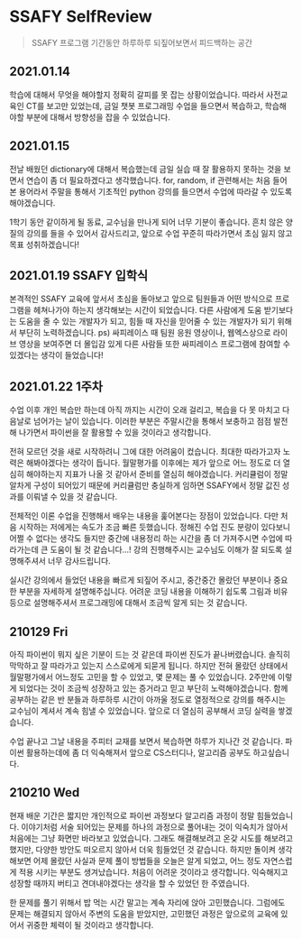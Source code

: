 # SSAFY SelfReview

> SSAFY 프로그램 기간동안 하루하루 되짚어보면서 피드백하는 공간

## 2021.01.14

학습에 대해서 무엇을 해야할지 정확히 갈피를 못 잡는 상황이었습니다. 따라서 사전교육인 CT를 보고만 있었는데, 금일 챗봇 프로그래밍 수업을 들으면서 복습하고, 학습해야할 부분에 대해서 방향성을 잡을 수 있었습니다.

## 2021.01.15

전날 배웠던 dictionary에 대해서 복습했는데 금일 실습 때 잘 활용하지 못하는 것을 보면서 연습이 좀 더 필요하겠다고 생각했습니다. for, random, if 관련해서는 처음 들어본 용어라서 주말을 통해서 기초적인 python 강의를 들으면서 수업에 따라갈 수 있도록 해야겠습니다.

1학기 동안 같이하게 될 동료, 교수님을 만나게 되어 너무 기분이 좋습니다. 흔치 않은 양질의 강의를 들을 수 있어서 감사드리고, 앞으로 수업 꾸준히 따라가면서 초심 잃지 않고 목표 성취하겠습니다!

## 2021.01.19 SSAFY 입학식

본격적인 SSAFY 교육에 앞서서 초심을 돌아보고 앞으로 팀원들과 어떤 방식으로 프로그램을 헤쳐나가야 하는지 생각해보는 시간이 되었습니다. 다른 사람에게 도움 받기보다는 도움을 줄 수 있는 개발자가 되고, 힘들 때 자신을 믿어줄 수 있는 개발자가 되기 위해서 부단히 노력하겠습니다.
ps) 싸피레이스 때 팀원 응원 영상이나, 웹엑스상으로 라이브 영상을 보여주면 더 몰입감 있게 다른 사람들 또한 싸피레이스 프로그램에 참여할 수 있겠다는 생각이 들었습니다!

## 2021.01.22 1주차

수업 이후 개인 복습만 하는데 아직 까지는 시간이 오래 걸리고, 복습을 다 못 마치고 다음날로 넘어가는 날이 있습니다. 이러한 부분은 주말시간을 통해서 보충하고 점점 발전해 나가면서 파이썬을 잘 활용할 수 있을 것이라고 생각합니다.

전혀 모르던 것을 새로 시작하려니 그에 대한 어려움이 컸습니다. 최대한 따라가고자 노력은 해봐야겠다는 생각이 듭니다. 월말평가를 이후에는 제가 앞으로 어느 정도로 더 열심히 해야하는지 지표가 나올 것 같아서 준비를 열심히 해야겠습니다. 커리큘럼이 정말 알차게 구성이 되어있기 때문에 커리큘럼만 충실하게 임하면 SSAFY에서 정말 값진 성과를 이뤄낼 수 있을 것 같습니다.

 전체적인 이론 수업을 진행해서 배우는 내용을 훑어본다는 장점이 있었습니다. 다만 처음 시작하는 저에게는 속도가 조금 빠른 듯했습니다. 정해진 수업 진도 분량이 있다보니 어쩔 수 없다는 생각도 들지만 중간에 내용정리 하는 시간을 좀 더 가져주시면 수업에 따라가는데 큰 도움이 될 것 같습니다...!
 강의 진행해주시는 교수님도 이해가 잘 되도록 설명해주셔서 너무 감사드립니다.

실시간 강의에서 들었던 내용을 빠르게 되짚어 주시고, 중간중간 몰랐던 부분이나 중요한 부분을 자세하게 설명해주십니다.
어려운 코딩 내용을 이해하기 쉽도록 그림과 비유등으로 설명해주셔서 프로그래밍에 대해서 조금씩 알게 되는 것 같습니다.

## 210129 Fri

아직 파이썬이 뭐지 싶은 기분이 드는 것 같은데 파이썬 진도가 끝나버렸습니다. 솔직히 막막하고 잘 따라가고 있는지 스스로에게 되묻게 됩니다. 하지만 전혀 몰랐던 상태에서 월말평가에서 어느정도 고민을 할 수 있었고, 몇 문제는 풀 수 있었습니다. 2주만에 이렇게 되었다는 것이 조금씩 성장하고 있는 증거라고 믿고 부단히 노력해야겠습니다. 함께 공부하는 같은 반 분들과 하루하루 시간이 아까울 정도로 열정적으로 강의를 해주시는 교수님이 계셔서 계속 힘낼 수 있었습니다. 앞으로 더 열심히 공부해서 코딩 실력을 쌓겠습니다. 



수업 끝나고 그날 내용을 주피터 교재를 보면서 복습하면 하루가 지나간 것 같습니다. 파이썬 활용하는데에 좀 더 익숙해져서 앞으로 CS스터디나, 알고리즘 공부도 하고싶습니다.

## 210210 Wed

 현재 배운 기간은 짧지만 개인적으로 파이썬 과정보다 알고리즘 과정이 정말 힘들었습니다. 이야기처럼 서술 되어있는 문제를 하나의 과정으로 풀어내는 것이 익숙치가 않아서 처음에는 그냥 화면만 바라보고 있었습니다. 그래도 해결해보려고 온갖 시도를 해보려고 했지만, 다양한 방안도 떠오르지 않아서 더욱 힘들었던 것 같습니다. 하지만 돌이켜 생각해보면 어제 몰랐던 사실과 문제 풀이 방법들을 오늘은 알게 되었고, 어느 정도 자연스럽게 적용 시키는 부분도 생겨났습니다. 처음이 어려운 것이라고 생각합니다. 익숙해지고 성장할 때까지 버티고 견뎌내야겠다는 생각을 할 수 있었던 한 주였습니다.

한 문제를 풀기 위해서 밥 먹는 시간 말고는 계속  자리에 앉아 고민했습니다. 그럼에도 문제는 해결되지 않아서 주변의 도움을 받았지만, 고민했던 과정은 앞으로의 교육에 있어서 귀중한 체력이 될 것이라고 생각합니다.